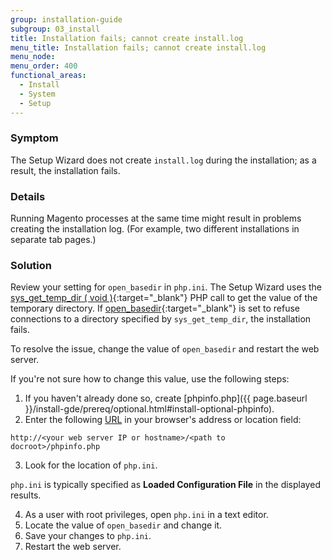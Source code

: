 ```yaml
---
group: installation-guide
subgroup: 03_install
title: Installation fails; cannot create install.log
menu_title: Installation fails; cannot create install.log
menu_node:
menu_order: 400
functional_areas:
  - Install
  - System
  - Setup
---
```


### Symptom

The Setup Wizard does not create `install.log` during the installation; as a result, the installation fails.

### Details

Running Magento processes at the same time might result in problems creating the installation log. (For example, two different installations in separate tab pages.)

### Solution

Review your setting for `open_basedir` in `php.ini`. The Setup Wizard uses the [sys_get_temp_dir ( void )](http://php.net/manual/en/function.sys-get-temp-dir.php){:target="_blank"} PHP call to get the value of the temporary directory. If [open_basedir](http://php.net/manual/en/ini.core.php#ini.open-basedir){:target="_blank"} is set to refuse connections to a directory specified by `sys_get_temp_dir`, the installation fails.

To resolve the issue, change the value of `open_basedir` and restart the web server.

If you're not sure how to change this value, use the following steps:

1. If you haven't already done so, create [phpinfo.php]({{ page.baseurl }}/install-gde/prereq/optional.html#install-optional-phpinfo).
2. Enter the following [URL](https://glossary.magento.com/url) in your browser's address or location field:

 <code>http://&lt;your web server IP or hostname>/&lt;path to docroot>/phpinfo.php</code>

3. Look for the location of `php.ini`.

 `php.ini` is typically specified as **Loaded Configuration File** in the displayed results.

4. As a user with root privileges, open `php.ini` in a text editor.
5. Locate the value of `open_basedir` and change it.
6. Save your changes to `php.ini`.
7. Restart the web server.
